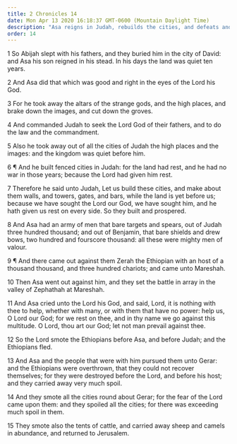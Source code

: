 ```yaml
---
title: 2 Chronicles 14
date: Mon Apr 13 2020 16:18:37 GMT-0600 (Mountain Daylight Time)
description: "Asa reigns in Judah, rebuilds the cities, and defeats and plunders the Ethiopians, who attack Judah."
order: 14
---
```


1 So Abijah slept with his fathers, and they buried him in the city of David: and Asa his son reigned in his stead. In his days the land was quiet ten years.

2 And Asa did that which was good and right in the eyes of the Lord his God.

3 For he took away the altars of the strange gods, and the high places, and brake down the images, and cut down the groves.

4 And commanded Judah to seek the Lord God of their fathers, and to do the law and the commandment.

5 Also he took away out of all the cities of Judah the high places and the images: and the kingdom was quiet before him.

6 ¶ And he built fenced cities in Judah: for the land had rest, and he had no war in those years; because the Lord had given him rest.

7 Therefore he said unto Judah, Let us build these cities, and make about them walls, and towers, gates, and bars, while the land is yet before us; because we have sought the Lord our God, we have sought him, and he hath given us rest on every side. So they built and prospered.

8 And Asa had an army of men that bare targets and spears, out of Judah three hundred thousand; and out of Benjamin, that bare shields and drew bows, two hundred and fourscore thousand: all these were mighty men of valour.

9 ¶ And there came out against them Zerah the Ethiopian with an host of a thousand thousand, and three hundred chariots; and came unto Mareshah.

10 Then Asa went out against him, and they set the battle in array in the valley of Zephathah at Mareshah.

11 And Asa cried unto the Lord his God, and said, Lord, it is nothing with thee to help, whether with many, or with them that have no power: help us, O Lord our God; for we rest on thee, and in thy name we go against this multitude. O Lord, thou art our God; let not man prevail against thee.

12 So the Lord smote the Ethiopians before Asa, and before Judah; and the Ethiopians fled.

13 And Asa and the people that were with him pursued them unto Gerar: and the Ethiopians were overthrown, that they could not recover themselves; for they were destroyed before the Lord, and before his host; and they carried away very much spoil.

14 And they smote all the cities round about Gerar; for the fear of the Lord came upon them: and they spoiled all the cities; for there was exceeding much spoil in them.

15 They smote also the tents of cattle, and carried away sheep and camels in abundance, and returned to Jerusalem.
